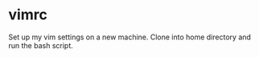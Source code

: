 # vimrc
Set up my vim settings on a new machine.
Clone into home directory and run the bash script.
